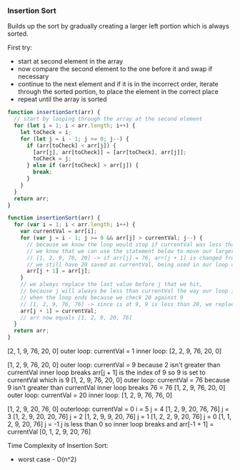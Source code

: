 ### Insertion Sort

Builds up the sort by gradually creating a larger left portion which is always sorted.

First try:

- start at second element in the array
- now compare the second element to the one before it and swap if necessary
- continue to the next element and if it is in the incorrect order, iterate through the sorted portion, to place the element in the correct place
- repeat until the array is sorted

```javascript
function insertionSort(arr) {
  // start by looping through the array at the second element
  for (let i = 1; i < arr.length; i++) {
    let toCheck = i;
    for (let j = i - 1; j >= 0; j--) {
      if (arr[toCheck] < arr[j]) {
        [arr[j], arr[toCheck]] = [arr[toCheck], arr[j]];
        toCheck = j;
      } else if (arr[toCheck] > arr[j]) {
        break;
      }
    }
  }
  return arr;
}
```

```javascript
function insertionSort(arr) {
  for (var i = 1; i < arr.length; i++) {
    var currentVal = arr[i];
    for (var j = i - 1; j >= 0 && arr[j] > currentVal; j--) {
      // because we know the loop would stop if currentVal was less than j
      // we know that we can use the statement below to move our larger value backwards
      // [1, 2, 9, 76, 20] -> if arr[j] = 76, arr[j + 1] is changed from 20 to 76
      // we still have 20 saved as currentVal, being used in our loop and after our loop ends to set the correct index to current value
      arr[j + 1] = arr[j];
    }
    // we always replace the last value before j that we hit,
    // because j will always be less than currentVal the way our loop is set up
    // when the loop ends because we check 20 against 9
    // [1, 2, 9, 76, 76] -> since is at 9, 9 is less than 20, we replace arr[j + 1] with currentVal, 20
    arr[j + 1] = currentVal;
    // arr now equals [1, 2, 9, 20, 76]
  }
  return arr;
}
```

[2, 1, 9, 76, 20, 0]
outer loop:
currentVal = 1
inner loop:
[2, 2, 9, 76, 20, 0]

[1, 2, 9, 76, 20, 0]
outer loop:
currentVal = 9
because 2 isn't greater than currentVal inner loop breaks
arr[j + 1] is the index of 9 so 9 is set to currentVal which is 9
[1, 2, 9, 76, 20, 0]
outer loop:
currentVal = 76
because 9 isn't greater than currentVal inner loop breaks
76 = 76
[1, 2, 9, 76, 20, 0]
outer loop:
currentVal = 20
inner loop:
[1, 2, 9, 76, 76, 0]

[1, 2, 9, 20, 76, 0]
outerloop:
currentVal = 0
i = 5
j = 4
[1, 2, 9, 20, 76, 76]
j = 3
[1, 2, 9, 20, 20, 76]
j = 2
[1, 2, 9, 9, 20, 76]
j = 1
[1, 2, 2, 9, 20, 76]
j = 0
[1, 1, 2, 9, 20, 76]
j = -1
j is less than 0 so inner loop breaks
and arr[-1 + 1] = currentVal
[0, 1, 2, 9, 20, 76]

Time Complexity of Insertion Sort:

- worst case - O(n^2)
